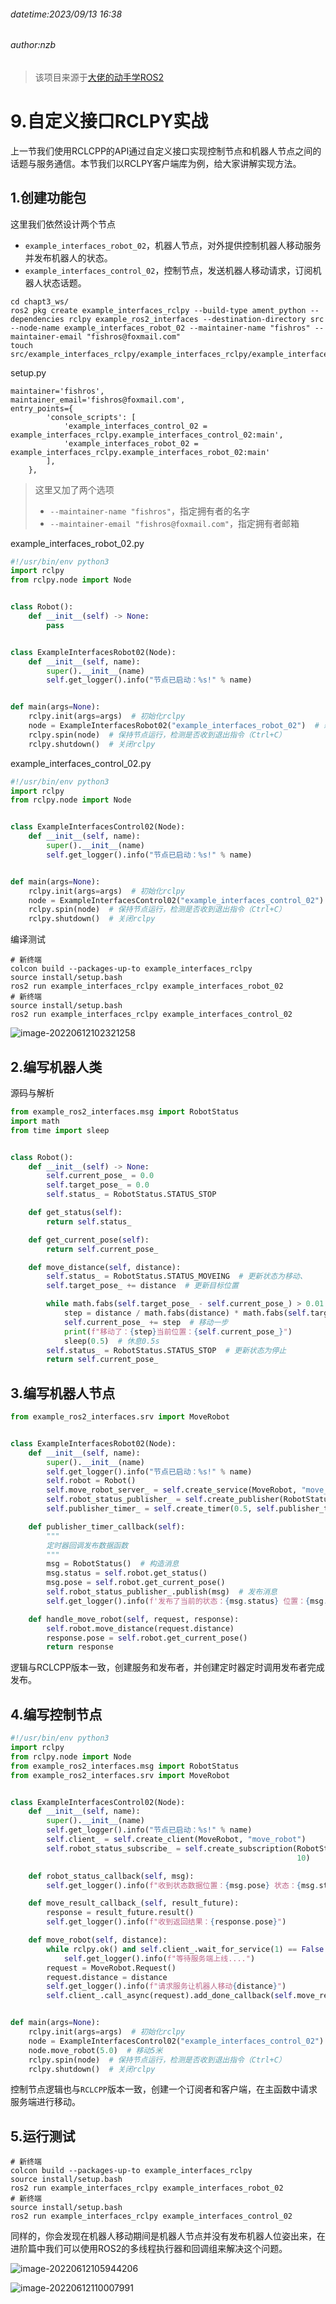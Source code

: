 ###### datetime:2023/09/13 16:38

###### author:nzb

> 该项目来源于[大佬的动手学ROS2](https://fishros.com/d2lros2)

# 9.自定义接口RCLPY实战

上一节我们使用RCLCPP的API通过自定义接口实现控制节点和机器人节点之间的话题与服务通信。本节我们以RCLPY客户端库为例，给大家讲解实现方法。

## 1.创建功能包

这里我们依然设计两个节点

- `example_interfaces_robot_02`，机器人节点，对外提供控制机器人移动服务并发布机器人的状态。
- `example_interfaces_control_02`，控制节点，发送机器人移动请求，订阅机器人状态话题。

```sherll
cd chapt3_ws/
ros2 pkg create example_interfaces_rclpy --build-type ament_python --dependencies rclpy example_ros2_interfaces --destination-directory src --node-name example_interfaces_robot_02 --maintainer-name "fishros" --maintainer-email "fishros@foxmail.com"
touch src/example_interfaces_rclpy/example_interfaces_rclpy/example_interfaces_control_02.py
```

setup.py

```shell
maintainer='fishros',
maintainer_email='fishros@foxmail.com',
entry_points={
        'console_scripts': [
            'example_interfaces_control_02 = example_interfaces_rclpy.example_interfaces_control_02:main',
            'example_interfaces_robot_02 = example_interfaces_rclpy.example_interfaces_robot_02:main'
        ],
    },
```

> 这里又加了两个选项
>
> - `--maintainer-name "fishros"`，指定拥有者的名字
> - `--maintainer-email "fishros@foxmail.com"`，指定拥有者邮箱

example_interfaces_robot_02.py

```python
#!/usr/bin/env python3
import rclpy
from rclpy.node import Node


class Robot():
    def __init__(self) -> None:
        pass


class ExampleInterfacesRobot02(Node):
    def __init__(self, name):
        super().__init__(name)
        self.get_logger().info("节点已启动：%s!" % name)


def main(args=None):
    rclpy.init(args=args)  # 初始化rclpy
    node = ExampleInterfacesRobot02("example_interfaces_robot_02")  # 新建一个节点
    rclpy.spin(node)  # 保持节点运行，检测是否收到退出指令（Ctrl+C）
    rclpy.shutdown()  # 关闭rclpy
```

example_interfaces_control_02.py

```python
#!/usr/bin/env python3
import rclpy
from rclpy.node import Node


class ExampleInterfacesControl02(Node):
    def __init__(self, name):
        super().__init__(name)
        self.get_logger().info("节点已启动：%s!" % name)


def main(args=None):
    rclpy.init(args=args)  # 初始化rclpy
    node = ExampleInterfacesControl02("example_interfaces_control_02")  # 新建一个节点
    rclpy.spin(node)  # 保持节点运行，检测是否收到退出指令（Ctrl+C）
    rclpy.shutdown()  # 关闭rclpy
```

编译测试

```
# 新终端
colcon build --packages-up-to example_interfaces_rclpy
source install/setup.bash
ros2 run example_interfaces_rclpy example_interfaces_robot_02
# 新终端
source install/setup.bash
ros2 run example_interfaces_rclpy example_interfaces_control_02
```

![image-20220612102321258](imgs/image-20220612102321258.png)

## 2.编写机器人类

源码与解析

```python
from example_ros2_interfaces.msg import RobotStatus
import math
from time import sleep


class Robot():
    def __init__(self) -> None:
        self.current_pose_ = 0.0
        self.target_pose_ = 0.0
        self.status_ = RobotStatus.STATUS_STOP

    def get_status(self):
        return self.status_

    def get_current_pose(self):
        return self.current_pose_

    def move_distance(self, distance):
        self.status_ = RobotStatus.STATUS_MOVEING  # 更新状态为移动、
        self.target_pose_ += distance  # 更新目标位置

        while math.fabs(self.target_pose_ - self.current_pose_) > 0.01:
            step = distance / math.fabs(distance) * math.fabs(self.target_pose_ - self.current_pose_) * 0.1  # 计算一步移动距离
            self.current_pose_ += step  # 移动一步
            print(f"移动了：{step}当前位置：{self.current_pose_}")
            sleep(0.5)  # 休息0.5s
        self.status_ = RobotStatus.STATUS_STOP  # 更新状态为停止
        return self.current_pose_
```

## 3.编写机器人节点

```python
from example_ros2_interfaces.srv import MoveRobot


class ExampleInterfacesRobot02(Node):
    def __init__(self, name):
        super().__init__(name)
        self.get_logger().info("节点已启动：%s!" % name)
        self.robot = Robot()
        self.move_robot_server_ = self.create_service(MoveRobot, "move_robot", self.handle_move_robot)
        self.robot_status_publisher_ = self.create_publisher(RobotStatus, "robot_status", 10)
        self.publisher_timer_ = self.create_timer(0.5, self.publisher_timer_callback)

    def publisher_timer_callback(self):
        """
        定时器回调发布数据函数
        """
        msg = RobotStatus()  # 构造消息
        msg.status = self.robot.get_status()
        msg.pose = self.robot.get_current_pose()
        self.robot_status_publisher_.publish(msg)  # 发布消息
        self.get_logger().info(f'发布了当前的状态：{msg.status} 位置：{msg.pose}')

    def handle_move_robot(self, request, response):
        self.robot.move_distance(request.distance)
        response.pose = self.robot.get_current_pose()
        return response
```

逻辑与RCLCPP版本一致，创建服务和发布者，并创建定时器定时调用发布者完成发布。

## 4.编写控制节点

```python
#!/usr/bin/env python3
import rclpy
from rclpy.node import Node
from example_ros2_interfaces.msg import RobotStatus
from example_ros2_interfaces.srv import MoveRobot


class ExampleInterfacesControl02(Node):
    def __init__(self, name):
        super().__init__(name)
        self.get_logger().info("节点已启动：%s!" % name)
        self.client_ = self.create_client(MoveRobot, "move_robot")
        self.robot_status_subscribe_ = self.create_subscription(RobotStatus, "robot_status", self.robot_status_callback,
                                                                10)

    def robot_status_callback(self, msg):
        self.get_logger().info(f"收到状态数据位置：{msg.pose} 状态：{msg.status}")

    def move_result_callback_(self, result_future):
        response = result_future.result()
        self.get_logger().info(f"收到返回结果：{response.pose}")

    def move_robot(self, distance):
        while rclpy.ok() and self.client_.wait_for_service(1) == False:
            self.get_logger().info(f"等待服务端上线....")
        request = MoveRobot.Request()
        request.distance = distance
        self.get_logger().info(f"请求服务让机器人移动{distance}")
        self.client_.call_async(request).add_done_callback(self.move_result_callback_)


def main(args=None):
    rclpy.init(args=args)  # 初始化rclpy
    node = ExampleInterfacesControl02("example_interfaces_control_02")  # 新建一个节点
    node.move_robot(5.0)  # 移动5米
    rclpy.spin(node)  # 保持节点运行，检测是否收到退出指令（Ctrl+C）
    rclpy.shutdown()  # 关闭rclpy
```

控制节点逻辑也与`RCLCPP`版本一致，创建一个订阅者和客户端，在主函数中请求服务端进行移动。

## 5.运行测试

```
# 新终端
colcon build --packages-up-to example_interfaces_rclpy
source install/setup.bash
ros2 run example_interfaces_rclpy example_interfaces_robot_02
# 新终端
source install/setup.bash
ros2 run example_interfaces_rclpy example_interfaces_control_02
```

同样的，你会发现在机器人移动期间是机器人节点并没有发布机器人位姿出来，在进阶篇中我们可以使用ROS2的多线程执行器和回调组来解决这个问题。

![image-20220612105944206](imgs/image-20220612105944206.png)

![image-20220612110007991](imgs/image-20220612110007991.png)